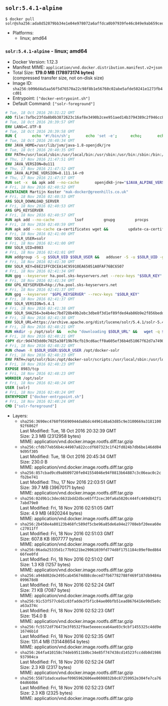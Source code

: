 ## `solr:5.4.1-alpine`

```console
$ docker pull solr@sha256:ada8d52879bb34e1e04e978072a6affdca0b97939fe46c849e9ab659cede2eae
```

-	Platforms:
	-	linux; amd64

### `solr:5.4.1-alpine` - linux; amd64

-	Docker Version: 1.12.3
-	Manifest MIME: `application/vnd.docker.distribution.manifest.v2+json`
-	Total Size: **179.0 MB (178973174 bytes)**  
	(compressed transfer size, not on-disk size)
-	Image ID: `sha256:b996d4a5aa56f5d76570a22c98f8b1e56760c02abe5afde50241e1273fb4cd01`
-	Entrypoint: `["docker-entrypoint.sh"]`
-	Default Command: `["solr-foreground"]`

```dockerfile
# Tue, 18 Oct 2016 20:31:22 GMT
ADD file:7afbc23fda8b0b3872623c16af8e3490b2cee951aed14b3794389c2f946cc8c7 in / 
# Tue, 18 Oct 2016 20:39:57 GMT
ENV LANG=C.UTF-8
# Tue, 18 Oct 2016 20:39:58 GMT
RUN { 		echo '#!/bin/sh'; 		echo 'set -e'; 		echo; 		echo 'dirname "$(dirname "$(readlink -f "$(which javac || which java)")")"'; 	} > /usr/local/bin/docker-java-home 	&& chmod +x /usr/local/bin/docker-java-home
# Tue, 18 Oct 2016 20:40:34 GMT
ENV JAVA_HOME=/usr/lib/jvm/java-1.8-openjdk/jre
# Tue, 18 Oct 2016 20:40:35 GMT
ENV PATH=/usr/local/sbin:/usr/local/bin:/usr/sbin:/usr/bin:/sbin:/bin:/usr/lib/jvm/java-1.8-openjdk/jre/bin:/usr/lib/jvm/java-1.8-openjdk/bin
# Thu, 17 Nov 2016 21:47:51 GMT
ENV JAVA_VERSION=8u111
# Thu, 17 Nov 2016 21:47:52 GMT
ENV JAVA_ALPINE_VERSION=8.111.14-r0
# Thu, 17 Nov 2016 21:47:57 GMT
RUN set -x 	&& apk add --no-cache 		openjdk8-jre="$JAVA_ALPINE_VERSION" 	&& [ "$JAVA_HOME" = "$(docker-java-home)" ]
# Fri, 18 Nov 2016 02:40:52 GMT
MAINTAINER Martijn Koster "mak-docker@greenhills.co.uk"
# Fri, 18 Nov 2016 02:40:53 GMT
ARG SOLR_DOWNLOAD_SERVER
# Fri, 18 Nov 2016 02:40:53 GMT
ARG GPG_KEYSERVER
# Fri, 18 Nov 2016 02:40:57 GMT
RUN apk add --no-cache         lsof         gnupg         procps         tar         bash
# Fri, 18 Nov 2016 02:40:59 GMT
RUN apk add --no-cache ca-certificates wget &&         update-ca-certificates
# Fri, 18 Nov 2016 02:41:00 GMT
ENV SOLR_USER=solr
# Fri, 18 Nov 2016 02:41:00 GMT
ENV SOLR_UID=8983
# Fri, 18 Nov 2016 02:41:01 GMT
RUN addgroup -S -g $SOLR_UID $SOLR_USER &&   adduser -S -u $SOLR_UID -g $SOLR_USER $SOLR_USER
# Fri, 18 Nov 2016 02:41:30 GMT
ENV SOLR_KEY=E6E21FFCDCEA14C95910EA65051A0FAF76BC6507
# Fri, 18 Nov 2016 02:41:34 GMT
RUN gpg --keyserver ha.pool.sks-keyservers.net --recv-keys "$SOLR_KEY"
# Fri, 18 Nov 2016 02:41:34 GMT
ENV GPG_KEYSERVER=hkp://ha.pool.sks-keyservers.net
# Fri, 18 Nov 2016 02:41:37 GMT
RUN gpg --keyserver "$GPG_KEYSERVER" --recv-keys "$SOLR_KEY"
# Fri, 18 Nov 2016 02:41:37 GMT
ENV SOLR_VERSION=5.4.1
# Fri, 18 Nov 2016 02:41:38 GMT
ENV SOLR_SHA256=3e4b4ec7bd728b49b2ebc3dbe8f3d1ef89fded4ab86b9e2f856bedd58c99f28b
# Fri, 18 Nov 2016 02:41:38 GMT
ENV SOLR_URL=https://archive.apache.org/dist/lucene/solr/5.4.1/solr-5.4.1.tgz
# Fri, 18 Nov 2016 02:48:21 GMT
RUN mkdir -p /opt/solr &&   echo "downloading $SOLR_URL" &&   wget -q $SOLR_URL -O /opt/solr.tgz &&   echo "downloading $SOLR_URL.asc" &&   wget -q $SOLR_URL.asc -O /opt/solr.tgz.asc &&   echo "$SOLR_SHA256 */opt/solr.tgz" | sha256sum -c - &&   (>&2 ls -l /opt/solr.tgz /opt/solr.tgz.asc) &&   gpg --batch --verify /opt/solr.tgz.asc /opt/solr.tgz &&   tar -C /opt/solr --extract --file /opt/solr.tgz --strip-components=1 &&   rm /opt/solr.tgz* &&   rm -Rf /opt/solr/docs/ &&   mkdir -p /opt/solr/server/solr/lib /opt/solr/server/solr/mycores &&   sed -i -e 's/#SOLR_PORT=8983/SOLR_PORT=8983/' /opt/solr/bin/solr.in.sh &&   sed -i -e '/-Dsolr.clustering.enabled=true/ a SOLR_OPTS="$SOLR_OPTS -Dsun.net.inetaddr.ttl=60 -Dsun.net.inetaddr.negative.ttl=60"' /opt/solr/bin/solr.in.sh &&   chown -R $SOLR_USER:$SOLR_USER /opt/solr &&   mkdir /docker-entrypoint-initdb.d /opt/docker-solr/
# Fri, 18 Nov 2016 02:48:21 GMT
COPY dir:9d47d3dd0c7025a38f19b76cfb19cd6acff0a605ef36b4d51067f62d7a74908a in /opt/docker-solr/scripts 
# Fri, 18 Nov 2016 02:48:22 GMT
RUN chown -R $SOLR_USER:$SOLR_USER /opt/docker-solr
# Fri, 18 Nov 2016 02:48:23 GMT
ENV PATH=/opt/solr/bin:/opt/docker-solr/scripts:/usr/local/sbin:/usr/local/bin:/usr/sbin:/usr/bin:/sbin:/bin:/usr/lib/jvm/java-1.8-openjdk/jre/bin:/usr/lib/jvm/java-1.8-openjdk/bin
# Fri, 18 Nov 2016 02:48:23 GMT
EXPOSE 8983/tcp
# Fri, 18 Nov 2016 02:48:23 GMT
WORKDIR /opt/solr
# Fri, 18 Nov 2016 02:48:24 GMT
USER [solr]
# Fri, 18 Nov 2016 02:48:24 GMT
ENTRYPOINT ["docker-entrypoint.sh"]
# Fri, 18 Nov 2016 02:48:24 GMT
CMD ["solr-foreground"]
```

-	Layers:
	-	`sha256:3690ec4760f95690944da86dc4496148a63d85c9e3100669a318110092f6862f`  
		Last Modified: Tue, 18 Oct 2016 20:32:39 GMT  
		Size: 2.3 MB (2312958 bytes)  
		MIME: application/vnd.docker.image.rootfs.diff.tar.gzip
	-	`sha256:cfdb77eb56b4c44907a822ccdf607323c1f42fd024b7db6be146dd049d95f305`  
		Last Modified: Tue, 18 Oct 2016 20:45:34 GMT  
		Size: 230.0 B  
		MIME: application/vnd.docker.image.rootfs.diff.tar.gzip
	-	`sha256:857cbad9cd9a8609720fe041554046e94f0813b64887c3c06eac0c2cfb2be741`  
		Last Modified: Thu, 17 Nov 2016 22:03:51 GMT  
		Size: 39.7 MB (39670171 bytes)  
		MIME: application/vnd.docker.image.rootfs.diff.tar.gzip
	-	`sha256:02d9b1c3dec6631bdd2dbce65ff2cec30fa6a5820c444fc449d842f17abd79e0`  
		Last Modified: Fri, 18 Nov 2016 02:51:05 GMT  
		Size: 4.9 MB (4920244 bytes)  
		MIME: application/vnd.docker.image.rootfs.diff.tar.gzip
	-	`sha256:2b458e4a80123b468fc589df5cbe96a85de6a94e27708ebf20eea60ec27011ff`  
		Last Modified: Fri, 18 Nov 2016 02:51:03 GMT  
		Size: 607.8 KB (607777 bytes)  
		MIME: application/vnd.docker.image.rootfs.diff.tar.gzip
	-	`sha256:06ada25335d1c77b9121be29061039fd774d8f1751184c09ef0ed86466fee0fd`  
		Last Modified: Fri, 18 Nov 2016 02:51:02 GMT  
		Size: 1.3 KB (1257 bytes)  
		MIME: application/vnd.docker.image.rootfs.diff.tar.gzip
	-	`sha256:a948d02de2495cab45674d88cdeced7fb67782788f469f187db9484a099678d8`  
		Last Modified: Fri, 18 Nov 2016 02:52:24 GMT  
		Size: 7.1 KB (7087 bytes)  
		MIME: application/vnd.docker.image.rootfs.diff.tar.gzip
	-	`sha256:91c53f577c6d1c03fadde3f5f1c84ae00bfb51ead8676416e90d5e0ca63a374c`  
		Last Modified: Fri, 18 Nov 2016 02:52:23 GMT  
		Size: 154.0 B  
		MIME: application/vnd.docker.image.rootfs.diff.tar.gzip
	-	`sha256:fc5572df76473e3f0532f9ae5eeeecea64ae03c9cbf1455325c4dd9e16746b1d`  
		Last Modified: Fri, 18 Nov 2016 02:52:35 GMT  
		Size: 131.4 MB (131448654 bytes)  
		MIME: application/vnd.docker.image.rootfs.diff.tar.gzip
	-	`sha256:264fa410158c74deb9511b0bc34e85f747438cd14523fccddb0d1986937904ca`  
		Last Modified: Fri, 18 Nov 2016 02:52:24 GMT  
		Size: 2.3 KB (2317 bytes)  
		MIME: application/vnd.docker.image.rootfs.diff.tar.gzip
	-	`sha256:55871dadcea9aef0965962606ee0698032b0c87259952e304fe7ca7604d660b6`  
		Last Modified: Fri, 18 Nov 2016 02:52:23 GMT  
		Size: 2.3 KB (2325 bytes)  
		MIME: application/vnd.docker.image.rootfs.diff.tar.gzip
